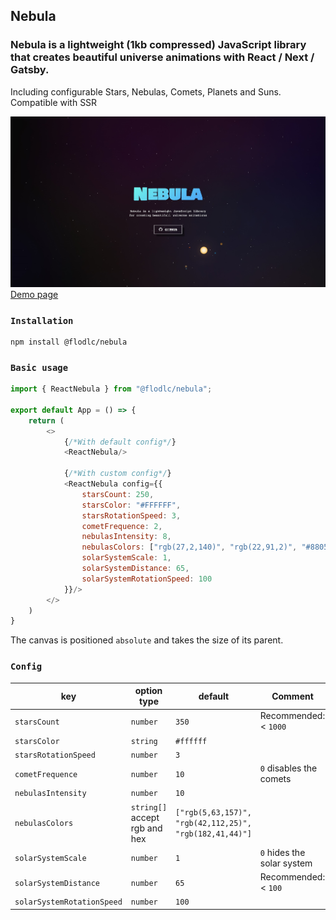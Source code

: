 ## Nebula
### Nebula is a lightweight (1kb compressed) JavaScript library that creates beautiful universe animations with React / Next / Gatsby.
Including configurable Stars, Nebulas, Comets, Planets and Suns.  
Compatible with SSR

<a href="https://nebula-demo.vercel.app/">
    <img src="https://raw.githubusercontent.com/flodlc/nebula/master/demo_image.jpg" />
</a>
<a href="https://nebula-demo.vercel.app/">Demo page</a>

### `Installation`
```
npm install @flodlc/nebula
```

### `Basic usage`
```javascript
import { ReactNebula } from "@flodlc/nebula";

export default App = () => {
    return (
        <>
            {/*With default config*/}
            <ReactNebula/>

            {/*With custom config*/}
            <ReactNebula config={{
                starsCount: 250,
                starsColor: "#FFFFFF",
                starsRotationSpeed: 3,
                cometFrequence: 2,
                nebulasIntensity: 8,
                nebulasColors: ["rgb(27,2,140)", "rgb(22,91,2)", "#880554"],
                solarSystemScale: 1,
                solarSystemDistance: 65,
                solarSystemRotationSpeed: 100
            }}/>
        </>
    )
}
 ```
The canvas is positioned ``absolute`` and takes the size of its parent.
### `Config`
key | option type | default | Comment
---|-----------|---|---
`starsCount` | `number` | `350` | Recommended: < `1000`
`starsColor` | `string` | `#ffffff`
`starsRotationSpeed` | `number` | `3`
`cometFrequence` | `number` | `10` | `0` disables the comets
`nebulasIntensity` | `number` | `10`
`nebulasColors` | `string[]` accept rgb and hex | `["rgb(5,63,157)", "rgb(42,112,25)", "rgb(182,41,44)"]`
`solarSystemScale` | `number` | `1` | `0` hides the solar system
`solarSystemDistance` | `number` | `65` |  Recommended: < `100`
`solarSystemRotationSpeed` | `number` | `100`

